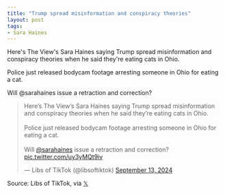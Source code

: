 ```yaml
---
title: "Trump spread misinformation and conspiracy theories"
layout: post
tags:
- Sara Haines
---
```


Here's The View's Sara Haines saying Trump spread misinformation and conspiracy theories when he said they're eating cats in Ohio.

Police just released bodycam footage arresting someone in Ohio for eating a cat.

Will @sarahaines issue a retraction and correction?

<blockquote class="twitter-tweet"><p lang="en" dir="ltr">Here’s The View’s Sara Haines saying Trump spread misinformation and conspiracy theories when he said they’re eating cats in Ohio.<br><br>Police just released bodycam footage arresting someone in Ohio for eating a cat.<br><br>Will <a href="https://twitter.com/sarahaines?ref_src=twsrc%5Etfw">@sarahaines</a> issue a retraction and correction? <a href="https://t.co/uy3yMQt9iv">pic.twitter.com/uy3yMQt9iv</a></p>&mdash; Libs of TikTok (@libsoftiktok) <a href="https://twitter.com/libsoftiktok/status/1834419042029109428?ref_src=twsrc%5Etfw">September 13, 2024</a></blockquote> <script async src="https://platform.twitter.com/widgets.js" charset="utf-8"></script>

Source: Libs of TikTok, via [𝕏](https://x.com)
